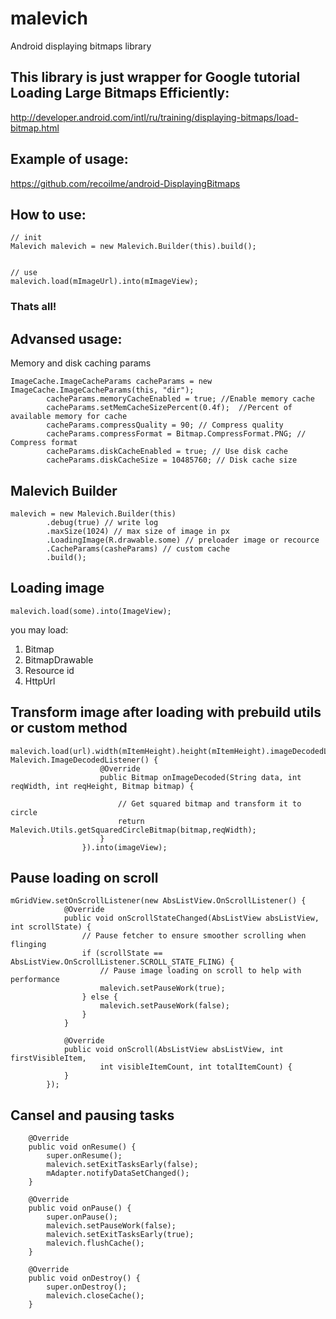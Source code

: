 # malevich
Android displaying bitmaps library

This library is just wrapper for Google tutorial Loading Large Bitmaps Efficiently:
--------------
http://developer.android.com/intl/ru/training/displaying-bitmaps/load-bitmap.html

Example of usage:
--------------
https://github.com/recoilme/android-DisplayingBitmaps

How to use:
--------------
```
// init
Malevich malevich = new Malevich.Builder(this).build();


// use
malevich.load(mImageUrl).into(mImageView);

```
### Thats all!

Advansed usage:
--------------


Memory and disk caching params
```
ImageCache.ImageCacheParams cacheParams = new ImageCache.ImageCacheParams(this, "dir");
        cacheParams.memoryCacheEnabled = true; //Enable memory cache
        cacheParams.setMemCacheSizePercent(0.4f);  //Percent of available memory for cache
        cacheParams.compressQuality = 90; // Compress quality
        cacheParams.compressFormat = Bitmap.CompressFormat.PNG; // Compress format
        cacheParams.diskCacheEnabled = true; // Use disk cache
        cacheParams.diskCacheSize = 10485760; // Disk cache size
```

Malevich Builder
---------
```
malevich = new Malevich.Builder(this)
        .debug(true) // write log
        .maxSize(1024) // max size of image in px
        .LoadingImage(R.drawable.some) // preloader image or recource
        .CacheParams(casheParams) // custom cache
        .build();
```
Loading image
--------------
```
malevich.load(some).into(ImageView);
```
you may load:
1. Bitmap
2. BitmapDrawable
3. Resource id
4. HttpUrl

Transform image after loading with prebuild utils or custom method
--------------
```
malevich.load(url).width(mItemHeight).height(mItemHeight).imageDecodedListener(new Malevich.ImageDecodedListener() {
                    @Override
                    public Bitmap onImageDecoded(String data, int reqWidth, int reqHeight, Bitmap bitmap) {

                        // Get squared bitmap and transform it to circle
                        return Malevich.Utils.getSquaredCircleBitmap(bitmap,reqWidth);
                    }
                }).into(imageView);
```
Pause loading on scroll
----------------
```
mGridView.setOnScrollListener(new AbsListView.OnScrollListener() {
            @Override
            public void onScrollStateChanged(AbsListView absListView, int scrollState) {
                // Pause fetcher to ensure smoother scrolling when flinging
                if (scrollState == AbsListView.OnScrollListener.SCROLL_STATE_FLING) {
                    // Pause image loading on scroll to help with performance
                    malevich.setPauseWork(true);
                } else {
                    malevich.setPauseWork(false);
                }
            }

            @Override
            public void onScroll(AbsListView absListView, int firstVisibleItem,
                    int visibleItemCount, int totalItemCount) {
            }
        });
```

Cansel and pausing tasks
-----------------
```
    @Override
    public void onResume() {
        super.onResume();
        malevich.setExitTasksEarly(false);
        mAdapter.notifyDataSetChanged();
    }

    @Override
    public void onPause() {
        super.onPause();
        malevich.setPauseWork(false);
        malevich.setExitTasksEarly(true);
        malevich.flushCache();
    }

    @Override
    public void onDestroy() {
        super.onDestroy();
        malevich.closeCache();
    }
```



